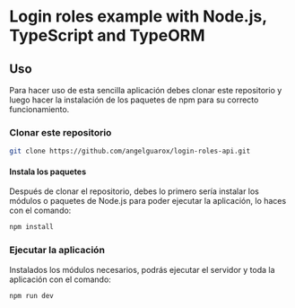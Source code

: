 # Login roles example with Node.js, TypeScript and TypeORM

## Uso

Para hacer uso de esta sencilla aplicación debes clonar este repositorio y luego hacer la instalación de los paquetes de npm para su correcto funcionamiento.

### Clonar este repositorio

```bash
git clone https://github.com/angelguarox/login-roles-api.git
```

#### Instala los paquetes

Después de clonar el repositorio, debes lo primero sería instalar los módulos o paquetes de Node.js para poder ejecutar la aplicación, lo haces con el comando:

```bash
npm install
```

### Ejecutar la aplicación

Instalados los módulos necesarios, podrás ejecutar el servidor y toda la aplicación con el comando:

```bash
npm run dev
```

